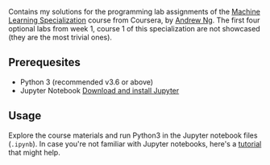 Contains my solutions for the programming lab assignments of the [Machine Learning Specialization](https://www.coursera.org/specializations/machine-learning-introduction?action=enroll&utm_campaign=social-andrew-linkedin-mls-launch-2022&utm_medium=institutions&utm_source=deeplearning-ai) course from Coursera, by [Andrew Ng](https://www.andrewng.org/). The first four optional labs from week 1, course 1 of this specialization are not showcased (they are the most trivial ones).

## Prerequesites
* Python 3 (recommended v3.6 or above)
* Jupyter Notebook [Download and install Jupyter](https://jupyter.org/install)

## Usage
Explore the course materials and run Python3 in the Jupyter notebook files (```.ipynb```). In case you're not familiar with Jupyter notebooks, here's a [tutorial](https://www.dataquest.io/blog/jupyter-notebook-tutorial/) that might help.
